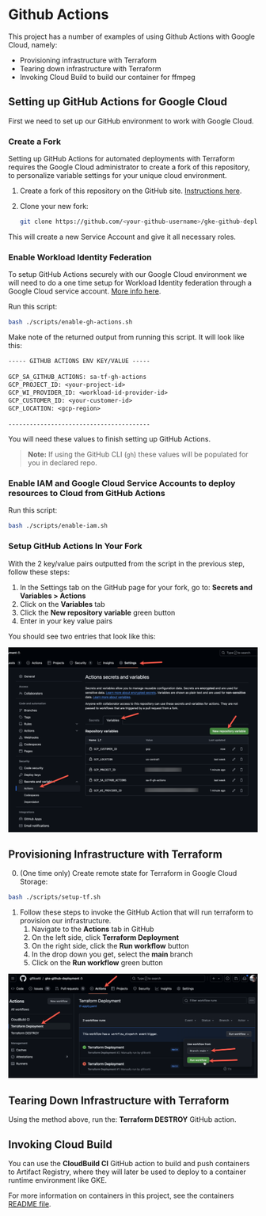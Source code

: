 # Github Actions
This project has a number of examples of using Github Actions with Google Cloud, namely:

- Provisioning infrastructure with Terraform
- Tearing down infrastructure with Terraform
- Invoking Cloud Build to build our container for ffmpeg

## Setting up GitHub Actions for Google Cloud

First we need to set up our GitHub environment to work with Google Cloud.

### Create a Fork

Setting up GitHub Actions for automated deployments with Terraform requires the Google Cloud administrator to create a fork of this repository, to personalize variable settings for your unique cloud environment.

1. Create a fork of this repository on the GitHub site. [Instructions here](https://docs.github.com/en/pull-requests/collaborating-with-pull-requests/working-with-forks/fork-a-repo).

2. Clone your new fork:

    ```bash
    git clone https://github.com/<your-github-username>/gke-github-deployment.git
    ```

This will create a new Service Account and give it all necessary roles.

### Enable Workload Identity Federation
To setup GitHub Actions securely with our Google Cloud environment we will need to do a one time setup for Workload Identity federation through a Google Cloud service account. [More info here](https://github.com/google-github-actions/auth?tab=readme-ov-file#workload-identity-federation-through-a-service-account).

Run this script:

```bash
bash ./scripts/enable-gh-actions.sh
```

Make note of the returned output from running this script. It will look like this:

```
----- GITHUB ACTIONS ENV KEY/VALUE -----

GCP_SA_GITHUB_ACTIONS: sa-tf-gh-actions
GCP_PROJECT_ID: <your-project-id>
GCP_WI_PROVIDER_ID: <workload-id-provider-id>
GCP_CUSTOMER_ID: <your-customer-id>
GCP_LOCATION: <gcp-region>

----------------------------------------
```

You will need these values to finish setting up GitHub Actions.

> __Note:__ If using the GitHub CLI (`gh`) these values will be populated for you in declared repo.

### Enable IAM and Google Cloud Service Accounts to deploy resources to Cloud from GitHub Actions

Run this script:

```bash
bash ./scripts/enable-iam.sh
```

### Setup GitHub Actions In Your Fork

With the 2 key/value pairs outputted from the script in the previous step, follow these steps:

1. In the Settings tab on the GitHub page for your fork, go to: **Secrets and Variables > Actions**
1. Click on the **Variables** tab
1. Click the **New repository variable** green button
1. Enter in your key value pairs

You should see two entries that look like this:

![Setup GitHub Actions in Repository](../docs/img/gh-actions-env-setup.png)

## Provisioning Infrastructure with Terraform

0. (One time only) Create remote state for Terraform in Google Cloud Storage:

  ```bash
  bash ./scripts/setup-tf.sh
  ```

1. Follow these steps to invoke the GitHub Action that will run terraform to provision our infrastructure.
    1. Navigate to the **Actions** tab in GitHub
    1. On the left side, click **Terraform Deployment**
    1. On the right side, click the **Run workflow** button
    1. In the drop down you get, select the **main** branch
    1. Click on the **Run workflow** green button

![Run Terraform deployment workflow](../docs/img/gh-actions-workflow-run.png)

## Tearing Down Infrastructure with Terraform

Using the method above, run the: **Terraform DESTROY** GitHub action.

## Invoking Cloud Build

You can use the **CloudBuild CI** GitHub action to build and push containers to Artifact Registry, where they will later be used to deploy to a container runtime environment like GKE.

For more information on containers in this project, see the containers [README file](../containers/README.md).
